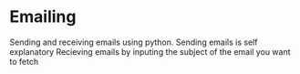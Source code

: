 # Emailing
Sending and receiving emails using python. 
Sending emails is self explanatory
Recieving emails by inputing the subject of the email you want to fetch
